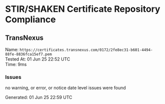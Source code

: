 # STIR/SHAKEN Certificate Repository Compliance

## TransNexus

Name: `https://certificates.transnexus.com/0172/2fe8ec31-b601-4494-88fe-8836fca15ef7.pem`\
Tested At: 01 Jun 25 22:52 UTC\
Time: 9ms

### Issues

no warning, or error, or notice date level issues were found

Generated: 01 Jun 25 22:59 UTC